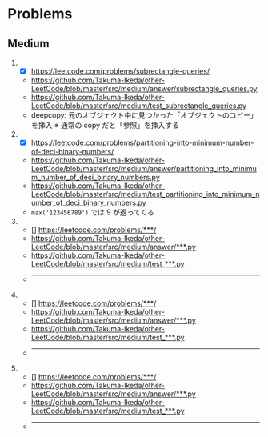 # Problems

## Medium

1.  - [x] https://leetcode.com/problems/subrectangle-queries/
    - https://github.com/Takuma-Ikeda/other-LeetCode/blob/master/src/medium/answer/subrectangle_queries.py
    - https://github.com/Takuma-Ikeda/other-LeetCode/blob/master/src/medium/test_subrectangle_queries.py
    - deepcopy: 元のオブジェクト中に見つかった「オブジェクトのコピー」を挿入 ※ 通常の copy だと「参照」を挿入する
1.  - [x] https://leetcode.com/problems/partitioning-into-minimum-number-of-deci-binary-numbers/
    - https://github.com/Takuma-Ikeda/other-LeetCode/blob/master/src/medium/answer/partitioning_into_minimum_number_of_deci_binary_numbers.py
    - https://github.com/Takuma-Ikeda/other-LeetCode/blob/master/src/medium/test_partitioning_into_minimum_number_of_deci_binary_numbers.py
    - `max('123456789')` では 9 が返ってくる
1.  - [] https://leetcode.com/problems/***/
    - https://github.com/Takuma-Ikeda/other-LeetCode/blob/master/src/medium/answer/***.py
    - https://github.com/Takuma-Ikeda/other-LeetCode/blob/master/src/medium/test_***.py
    - ***
1.  - [] https://leetcode.com/problems/***/
    - https://github.com/Takuma-Ikeda/other-LeetCode/blob/master/src/medium/answer/***.py
    - https://github.com/Takuma-Ikeda/other-LeetCode/blob/master/src/medium/test_***.py
    - ***
1.  - [] https://leetcode.com/problems/***/
    - https://github.com/Takuma-Ikeda/other-LeetCode/blob/master/src/medium/answer/***.py
    - https://github.com/Takuma-Ikeda/other-LeetCode/blob/master/src/medium/test_***.py
    - ***
